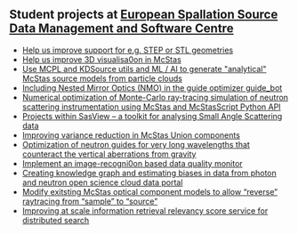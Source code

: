 ## Student projects at [European Spallation Source Data Management and Software Centre](https://europeanspallationsource.se/data-management-software-centre)
* [Help us improve support for e.g. STEP or STL geometries](https://github.com/ess-dmsc-dram/student-projects/blob/main/project_CAD.pdf)
* [Help us improve 3D visualisa0on in McStas](https://github.com/ess-dmsc-dram/student-projects/blob/main/project_CAD_mcdisplay.pdf)
* [Use MCPL and KDSource utils and ML / AI to generate "analytical" McStas source models from particle clouds](https://github.com/ess-dmsc-dram/student-projects/blob/main/project_KDSource.pdf)
* [Including Nested Mirror Optics (NMO) in the guide optimizer guide_bot](https://github.com/ess-dmsc-dram/student-projects/blob/main/project_NMO_guide_bot.docx)
* [Numerical optimization of Monte-Carlo ray-tracing simulation of neutron scattering instrumentation using McStas and McStasScript Python API](https://github.com/ess-dmsc-dram/student-projects/blob/main/project_Optimizer.docx)
* [Projects within SasView – a toolkit for analysing Small Angle Scattering data](https://github.com/ess-dmsc-dram/student-projects/blob/main/project_SasView.pdf)
* [Improving variance reduction in McStas Union components](https://github.com/ess-dmsc-dram/student-projects/blob/main/project_Union_variance.docx)
* [Optimization of neutron guides for very long wavelengths that counteract the vertical aberrations from gravity](https://github.com/ess-dmsc-dram/student-projects/blob/main/project_VCN_guide_bot.docx)
* [Implement an image-recogni0on based data quality monitor](https://github.com/ess-dmsc-dram/student-projects/blob/main/project_ai_detector_alarms.pdf)
* [Creating knowledge graph and estimating biases in data from photon and neutron open science cloud data portal](https://github.com/ess-dmsc-dram/student-projects/blob/main/project_federated_search_knowledge_graph.pdf)
* [Modify exitsting McStas optical component models to allow “reverse” raytracing from “sample” to “source”](https://github.com/ess-dmsc-dram/student-projects/blob/main/project_reverse_Optics.pdf)
* [Improving at scale information retrieval relevancy score
service for distributed search](https://github.com/ess-dmsc-dram/student-projects/blob/main/project_search_scoring.pdf)
